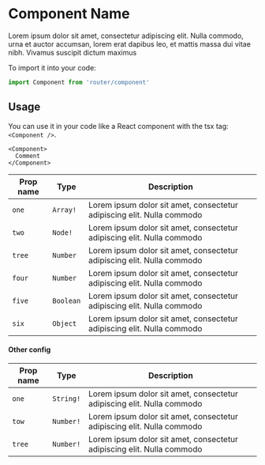 # Component Name
Lorem ipsum dolor sit amet, consectetur adipiscing elit. Nulla commodo, urna et auctor accumsan, lorem erat dapibus leo, et mattis massa dui vitae nibh. Vivamus suscipit dictum maximus

To import it into your code: 
```js
import Component from 'router/component'
```

## Usage
You can use it in your code like a React component with the tsx tag: `<Component />`. 
```tsx
<Component> 
  Comment
</Component>
```

| Prop name          | Type       | Description                                                                 |
| ------------------ | ---------- | --------------------------------------------------------------------------- |
| `one`         | `Array!`   | Lorem ipsum dolor sit amet, consectetur adipiscing elit. Nulla commodo                                           |
| `two`          | `Node!`    | Lorem ipsum dolor sit amet, consectetur adipiscing elit. Nulla commodo             |
| `tree`         | `Number`   | Lorem ipsum dolor sit amet, consectetur adipiscing elit. Nulla commodo   |
| `four`           | `Number`   | Lorem ipsum dolor sit amet, consectetur adipiscing elit. Nulla commodo|
| `five`    | `Boolean`  | Lorem ipsum dolor sit amet, consectetur adipiscing elit. Nulla commodo                               |
| `six`             | `Object`   | Lorem ipsum dolor sit amet, consectetur adipiscing elit. Nulla commodo                               |

#### Other config

| Prop name          | Type       | Description                                                                 |
| ------------------ | ---------- | --------------------------------------------------------------------------- |
| `one`            | `String!`  | Lorem ipsum dolor sit amet, consectetur adipiscing elit. Nulla commodo
| `tow`         | `Number!`  | Lorem ipsum dolor sit amet, consectetur adipiscing elit. Nulla commodo
| `tree`           | `Number!`  | Lorem ipsum dolor sit amet, consectetur adipiscing elit. Nulla commodo                              |

<!--stackedit_data:
eyJoaXN0b3J5IjpbMTM1MDczODE5OF19
-->